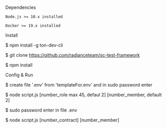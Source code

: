 
Dependencies

    Node.js >= 10.x installed

    Docker >= 19.x installed

Install

$ npm install -g ton-dev-cli

$ git clone https://github.com/radianceteam/sc-test-framework

$ npm install

Config & Run

$ create file '.env' from 'templateFor.env' and in sudo password enter

$ node script.js [number_role max 45, defaul 2] [number_member, default 2]

$ sudo password enter in file .env

$ node script.js [number_contract] [number_member]
>>>>>>> 
